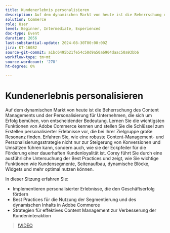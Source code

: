 ```yaml
---
title: Kundenerlebnis personalisieren
description: Auf dem dynamischen Markt von heute ist die Beherrschung des Content Managements und der Personalisierung für Unternehmen, die sich um Erfolg bemühen, von entscheidender Bedeutung. Lernen Sie die wichtigsten Funktionen von Adobe Commerce kennen und stellen Sie die Schlüssel zum Erstellen personalisierter Erlebnisse vor, die bei Ihrer Zielgruppe große Resonanz finden. Erfahren Sie, wie eine robuste Content-Management- und Personalisierungsstrategie nicht nur zur Steigerung von Konversionen und Umsätzen führen kann, sondern auch, wie sie der Eckpfeiler für die Förderung einer dauerhaften Kundenloyalität ist. Corey führt Sie durch eine ausführliche Untersuchung der Best Practices und zeigt, wie Sie wichtige Funktionen wie Kundensegmente, Seitenaufbau, dynamische Blöcke, Widgets und mehr optimal nutzen können. In dieser Sitzung erfahren Sie, wie Sie personalisierte Erlebnisse implementieren, die den Geschäftserfolg fördern Best Practices für die Nutzung von Segmentierung und dynamischen Inhalten in Adobe Commerce Strategien für effektives Content Management zur Verbesserung der Kundeninteraktion
solution: Commerce
role: User
level: Beginner, Intermediate, Experienced
doc-type: Event
duration: 2056
last-substantial-update: 2024-08-30T00:00:00Z
jira: KT-16082
source-git-commit: a1bc6495b21fe54c50d9a50a6904daac50a93bb6
workflow-type: tm+mt
source-wordcount: '278'
ht-degree: 0%

---
```



# Kundenerlebnis personalisieren

Auf dem dynamischen Markt von heute ist die Beherrschung des Content Managements und der Personalisierung für Unternehmen, die sich um Erfolg bemühen, von entscheidender Bedeutung. Lernen Sie die wichtigsten Funktionen von Adobe Commerce kennen und stellen Sie die Schlüssel zum Erstellen personalisierter Erlebnisse vor, die bei Ihrer Zielgruppe große Resonanz finden. Erfahren Sie, wie eine robuste Content-Management- und Personalisierungsstrategie nicht nur zur Steigerung von Konversionen und Umsätzen führen kann, sondern auch, wie sie der Eckpfeiler für die Förderung einer dauerhaften Kundenloyalität ist. Corey führt Sie durch eine ausführliche Untersuchung der Best Practices und zeigt, wie Sie wichtige Funktionen wie Kundensegmente, Seitenaufbau, dynamische Blöcke, Widgets und mehr optimal nutzen können.

In dieser Sitzung erfahren Sie:

* Implementieren personalisierter Erlebnisse, die den Geschäftserfolg fördern
* Best Practices für die Nutzung der Segmentierung und des dynamischen Inhalts in Adobe Commerce
* Strategien für effektives Content Management zur Verbesserung der Kundeninteraktion

>[!VIDEO](https://video.tv.adobe.com/v/3433146/?learn=on)
